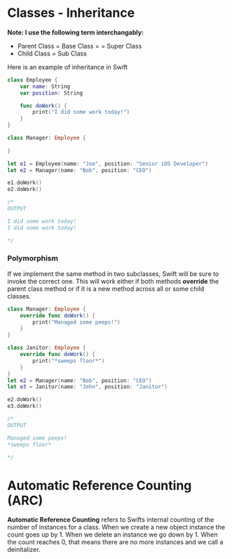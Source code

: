 # Classes - Inheritance
**Note: I use the following term interchangably:**
- Parent Class = Base Class = = Super Class
- Child Class = Sub Class

Here is an example of inheritance in Swift
```swift
class Employee {
	var name: String
	var position: String

	func doWork() {
		print("I did some work today!")
	}
}

class Manager: Employee {
	
}

let e1 = Employee(name: "Joe", position: "Senior iOS Developer")
let e2 = Manager(name: "Bob", position: "CEO")

e1.doWork()
e2.doWork()

/* 
OUTPUT

I did some work today!
I did some work today!

*/
```
### Polymorphism
If we implement the same method in two subclasses, Swift will be sure to invoke the correct one. This will work either if both methods **override** the parent class method or if it is a new method across all or some child classes.
```swift
class Manager: Employee {
    override func doWork() {
        print("Managed some peeps!")
    }
}

class Janitor: Employee {
    override func doWork() {
        print("*sweeps floor*")
    }
}
let e2 = Manager(name: "Bob", position: "CEO")
let e3 = Janitor(name: "John", position: "Janitor")

e2.doWork()
e3.doWork()

/*
OUTPUT

Managed some peeps!
*sweeps floor*

*/
```
# Automatic Reference Counting (ARC)
**Automatic Reference Counting** refers to Swifts internal counting of the number of instances for a class. When we create a new object instance the count goes up by 1. When we delete an instance we go down by 1. When the count reaches 0, that means there are no more instances and we call a deinitalizer.